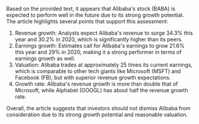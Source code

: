 Based on the provided text, it appears that Alibaba's stock (BABA) is expected to perform well in the future due to its strong growth potential. The article highlights several points that support this assessment:

1. Revenue growth: Analysts expect Alibaba's revenue to surge 34.3% this year and 30.2% in 2020, which is significantly higher than its peers.
2. Earnings growth: Estimates call for Alibaba's earnings to grow 21.6% this year and 29% in 2020, making it a strong performer in terms of earnings growth as well.
3. Valuation: Alibaba trades at approximately 25 times its current earnings, which is comparable to other tech giants like Microsoft (MSFT) and Facebook (FB), but with superior revenue growth expectations.
4. Growth rate: Alibaba's revenue growth is more than double that of Microsoft, while Alphabet (GOOGL) has about half the revenue growth rate.

Overall, the article suggests that investors should not dismiss Alibaba from consideration due to its strong growth potential and reasonable valuation.